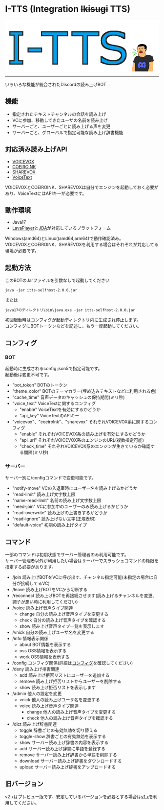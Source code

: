 # I-TTS (Integration ~~Ikisugi~~ TTS)

![A](./.github/readme/logo.png)
***

いろいろな機能が統合されたDiscordの読み上げBOT

## 機能

- 指定されたテキストチャンネルの会話を読み上げ
- VCに参加、移動してきたユーザの名前を読み上げ
- サーバーごと、ユーザーごとに読み上げる声を変更
- サーバーごと、グローバルで指定可能な読み上げ辞書機能

## 対応済み読み上げAPI

- [VOICEVOX](https://voicevox.hiroshiba.jp/)
- [COEIROINK](https://coeiroink.com/)
- [SHAREVOX](https://www.sharevox.app/)
- [VoiceText](https://cloud.voicetext.jp/)

VOICEVOXとCOEIROINK、SHAREVOXは自分でエンジンを起動しておく必要があり、VoiceTextにはAPIキーが必要です。

## 動作環境

- Java17
- [LavaPlayer](https://github.com/walkyst/lavaplayer-fork)と[JDA](https://github.com/DV8FromTheWorld/JDA)が対応しているプラットフォーム

Windows(amd64)とLinux((amd64,arm64)で動作確認済み。  
VOICEVOXとCOEIROINK、SHAREVOXを利用する場合はそれぞれが対応してる環境が必要です。

## 起動方法

このBOTのJarファイルを引数なしで起動してください

```
java -jar itts-selfhost-2.0.0.jar
```

または

```
java17のディレクトリ\bin\java.exe -jar itts-selfhost-2.0.0.jar
```

初回起動時はコンフィグが起動ディレクトリ内に生成され停止します。  
コンフィグにBOTトークンなどを記述し、もう一度起動してください。

## コンフィグ

### BOT

起動時に生成されるconfig.json5で指定可能です。  
起動後は変更不可です。

* "bot_token" BOTのトークン
* "theme_color" BOTのテーマカラー(埋め込みテキストなどに利用される色)
* "cache_time" 音声データのキャッシュの保持期間(ミリ秒)
* "voice_text" VoiceTextに関するコンフィグ
    * "enable" VoiceTextを有効にするかどうか
    * "api_key" VoiceTextのAPIキー
* "voicevox"、"coeirolnk"、"sharevox" それぞれVOICEVOX系に関するコンフィグ
    * "enable" それぞれVOICEVOX系の読み上げを有効にするかどうか
    * "api_url" それぞれVOICEVOX系のエンジンのURL(複数指定可能)
    * "check_time" それぞれVOICEVOX系のエンジンが生きているか確認する間隔(ミリ秒)

### サーバー

サーバー別に/configコマンドで変更可能です。

* "notify-move" VCの入退室時にユーザー名を読み上げるかどうか
* "read-limit" 読み上げ文字数上限
* "name-read-limit" 名前の読み上げ文字数上限
* "need-join" VCに参加中のユーザーのみ読み上げるかどうか
* "read-overwrite" 読み上げの上書きするかどうか
* "read-ignore" 読み上げない文字(正規表現)
* "default-voice" 初期の読み上げタイプ

## コマンド

一部のコマンドは初期状態でサーバー管理者のみ利用可能です。  
サーバー管理者以外が利用したい場合はサーバーでスラッシュコマンドの権限を指定する必要があります。

* /join 読み上げBOTをVCに呼び出す、チャンネル指定可能(未指定の場合は自分が接続してるVC)
* /leave 読み上げBOTをVCから切断する
* /reconnect 読み上げBOTを再接続させます(読み上げるチャンネルを変更、調子が悪い時に利用してください)
* /voice 読み上げ音声タイプ関連
    * change 自分の読み上げ音声タイプを変更する
    * check 自分の読み上げ音声タイプを確認する
    * show 読み上げ音声タイプ一覧を表示します
* /vnick 自分の読み上げユーザ名を変更する
* /info 情報表示関係
    * about BOT情報を表示する
    * oss OSS情報を表示する
    * work OSS情報を表示する
* /config コンフィグ関係(詳細は[コンフィグ](#コンフィグ)を確認してください)
* /deny 読み上げ拒否関連
    * add 読み上げ拒否リストにユーザーを追加する
    * remove 読み上げ拒否リストからユーザーを削除する
    * show 読み上げ拒否リストを表示します
* /admin 他人の設定を変更
    * vnick 他人の読み上げユーザ名を変更する
    * voice 読み上げ音声タイプ関連
        * change 他人の読み上げ音声タイプを変更する
        * check 他人の読み上げ音声タイプを確認する
* /dict 読み上げ辞書関連
    * toggle 辞書ごとの有効無効を切り替える
    * toggle-show 辞書ごとの有効無効を表示する
    * show サーバー読み上げ辞書の内容を表示する
    * add サーバー読み上げ辞書に単語を登録する
    * remove サーバー読み上げ辞書から単語を削除する
    * download サーバー読み上げ辞書をダウンロードする
    * upload サーバー読み上げ辞書をアップロードする

## 旧バージョン

v2.xはプレビュー版です、安定しているバージョンを必要とする場合は[v1.x](https://github.com/TeamFelnull/I-TTS/tree/1.x)を利用してください。